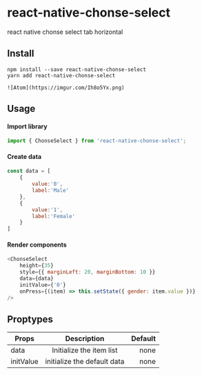 # react-native-chonse-select
react native chonse select tab horizontal

## Install
	npm install --save react-native-chonse-select
	yarn add react-native-chonse-select

	![Atom](https://imgur.com/Ih8o5Yx.png)
## Usage
#### Import library
```javascript
import { ChonseSelect } from 'react-native-chonse-select';
```
#### Create data
```javascript		
const data = [
	{
		value:'0',
		label:'Male'
	},
	{
		value:'1',
		label:'Female'
	}
]
```
#### Render components
```javascript
<ChonseSelect
	height={35}
	style={{ marginLeft: 20, marginBottom: 10 }}
	data={data}
	initValue={'0'}
	onPress={(item) => this.setState({ gender: item.value })}
/>
```
## Proptypes
| Props         |                         Description                     |     Default    |
| ------------- |:-------------------------------------------------------:| --------------:|
| data          | Initialize the item list                                | none|required |
| initValue     | initialize the default data                             | none|required |
